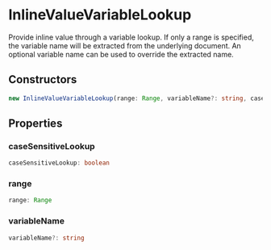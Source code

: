 # InlineValueVariableLookup

Provide inline value through a variable lookup. If only a range is specified, the variable name will be extracted from the underlying document. An optional variable name can be used to override the extracted name.

## Constructors

```typescript
new InlineValueVariableLookup(range: Range, variableName?: string, caseSensitiveLookup?: boolean): InlineValueVariableLookup
```

## Properties

### caseSensitiveLookup

```typescript
caseSensitiveLookup: boolean
```

### range

```typescript
range: Range
```

### variableName

```typescript
variableName?: string
```

